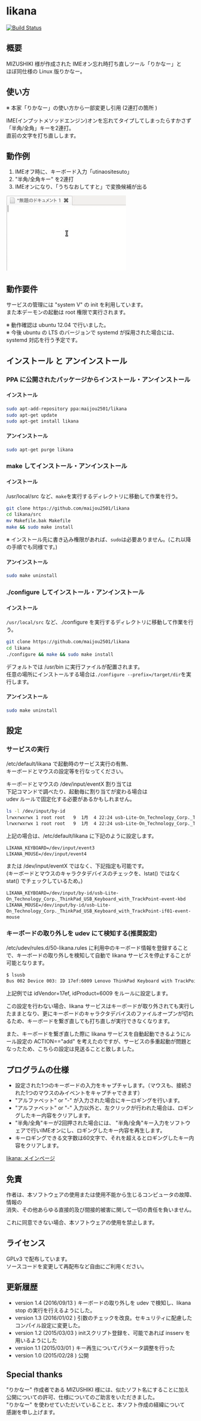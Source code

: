 likana
======

[![Build Status](https://travis-ci.org/maijou2501/likana.svg?branch=master)](https://travis-ci.org/maijou2501/likana)

## 概要

MIZUSHIKI 様が作成された IMEオン忘れ時打ち直しツール「りかなー」と  
ほぼ同仕様の Linux 版りかなー。


## 使い方

※ 本家「りかなー」の使い方から一部変更し引用 (2連打の箇所 )

IME(インプットメソッドエンジン)オンを忘れてタイプしてしまったらすかさず「半角/全角」キーを2連打。  
直前の文字を打ち直しします。  


## 動作例

1. IMEオフ時に、キーボード入力「utinaositesuto」
2. "半角/全角キー" を2連打
3. IMEオンになり、「うちなおしてすと」で変換候補が出る

![ likana.gif ](https://github.com/maijou2501/maijou2501.github.io/blob/master/image/likana.gif)

## 動作要件

サービスの管理には "system V" の init を利用しています。  
また本デーモンの起動は root 権限で実行されます。

※ 動作確認は ubuntu 12.04 で行いました。  
※ 今後 ubuntu の LTS のバージョンで systemd が採用された場合には、systemd 対応を行う予定です。


## インストール と アンインストール

### PPA に公開されたパッケージからインストール・アンインストール

#### インストール

```sh
sudo apt-add-repository ppa:maijou2501/likana
sudo apt-get update
sudo apt-get install likana
```

#### アンインストール

```sh
sudo apt-get purge likana
```


### make してインストール・アンインストール

#### インストール

/usr/local/src など、`make`を実行するディレクトリに移動して作業を行う。

```sh
git clone https://github.com/maijou2501/likana
cd likana/src
mv Makefile.bak Makefile
make && sudo make install
```

※ インストール先に書き込み権限があれば、`sudo`は必要ありません。(これ以降の手順でも同様です。)

#### アンインストール

```sh
sudo make uninstall
```


### ./configure してインストール・アンインストール

#### インストール 

`/usr/local/src` など、./configure を実行するディレクトリに移動して作業を行う。

```sh
git clone https://github.com/maijou2501/likana
cd likana
./configure && make && sudo make install
```

デフォルトでは /usr/bin に実行ファイルが配置されます。  
任意の場所にインストールする場合は`./configure --prefix=/target/dir`を実行します。

#### アンインストール

```sh
sudo make uninstall
```


## 設定

### サービスの実行

/etc/default/likana で起動時のサービス実行の有無、  
キーボードとマウスの設定等を行なってください。

キーボードとマウスの /dev/input/eventX 割り当ては  
下記コマンドで調べたり、起動毎に割り当てが変わる場合は  
udev ルールで固定化する必要があるかもしれません。

```sh
ls -l /dev/input/by-id
lrwxrwxrwx 1 root root   9  1月  4 22:24 usb-Lite-On_Technology_Corp._ThinkPad_USB_Keyboard_with_TrackPoint-event-kbd -> ../event3
lrwxrwxrwx 1 root root   9  1月  4 22:24 usb-Lite-On_Technology_Corp._ThinkPad_USB_Keyboard_with_TrackPoint-if01-event-mouse -> ../event4
```

上記の場合は、/etc/default/likana に下記のように設定します。

```
LIKANA_KEYBOARD=/dev/input/event3
LIKANA_MOUSE=/dev/input/event4
```


または /dev/input/eventX ではなく、下記指定も可能です。  
(キーボードとマウスのキャラクタデバイスのチェックを、lstat() ではなく stat() でチェックしているため。)

```
LIKANA_KEYBOARD=/dev/input/by-id/usb-Lite-On_Technology_Corp._ThinkPad_USB_Keyboard_with_TrackPoint-event-kbd
LIKANA_MOUSE=/dev/input/by-id/usb-Lite-On_Technology_Corp._ThinkPad_USB_Keyboard_with_TrackPoint-if01-event-mouse
```


### キーボードの取り外しを udev にて検知する(推奨設定)

/etc/udev/rules.d/50-likana.rules に利用中のキーボード情報を登録することで、キーボードの取り外しを検知して自動で likana サービスを停止することが可能となります。

```sh
$ lsusb
Bus 002 Device 003: ID 17ef:6009 Lenovo ThinkPad Keyboard with TrackPoint
```

上記例では idVendor=17ef, idProduct=6009 をルールに設定します。

この設定を行わない場合、likana サービスはキーボードが取り外されても実行したままとなり、更にキーボードのキャラクタデバイスのファイルオープンが切れるため、キーボードを繋ぎ直しても打ち直しが実行できなくなります。

また、キーボードを繋ぎ直した際に likana サービスを自動起動できるようにルール設定の ACTION=="add" を考えたのですが、サービスの多重起動が問題となったため、こちらの設定は見送ることと致しました。


## プログラムの仕様

* 設定された1つのキーボードの入力をキャプチャします。（マウスも、接続された1つのマウスのみイベントをキャプチャできます）
* "アルファベット" or "-" が入力された場合にキーロギングを行います。
* "アルファベット" or "-" 入力以外と、左クリックが行われた場合は、ロギングしたキー内容をクリアします。
* "半角/全角"キーが2回押された場合には、 "半角/全角"キー入力をソフトウェアで行いIMEオンにし、ロギングしたキー内容を再生します。
* キーロギングできる文字数は60文字で、それを超えるとロギングしたキー内容をクリアします。

[ likana: メインページ ]( http://maijou2501.github.io/likana/index.html )


## 免責

作者は、本ソフトウェアの使用または使用不能から生じるコンピュータの故障、情報の  
消失、その他あらゆる直接的及び間接的被害に関して一切の責任を負いません。

これに同意できない場合、本ソフトウェアの使用を禁止します。


## ライセンス

GPLv3 で配布しています。  
ソースコードを変更して再配布など自由にご利用ください。


## 更新履歴

* version 1.4 (2016/09/13 ) キーボードの取り外しを udev で検知し、likana stop の実行を行えるようにした。
* version 1.3 (2016/01/02 ) 引数のチェックを改良。セキュリティに配慮したコンパイル設定に変更した。
* version 1.2 (2015/03/03 ) initスクリプト登録を、可能であれば insserv を用いるようにした
* version 1.1 (2015/03/01 ) キー再生についてパラメータ調整を行った
* version 1.0 (2015/02/28 ) 公開


## Special thanks

"りかなー" 作成者である MIZUSHIKI 様には、似たソフト名にすることに加え  
公開についての許可、仕様についてのご助言をいただきました。  
"りかなー" を使わせていただいていることと、本ソフト作成の経緯について  
感謝を申し上げます。
